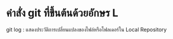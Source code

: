 # คำสั่ง git ที่ขึ้นต้นด้วยอักษร L
git log : แสดงประวัติการเปลี่ยนแปลงของไฟล์หรือโฟลเดอร์ใน Local Repository
